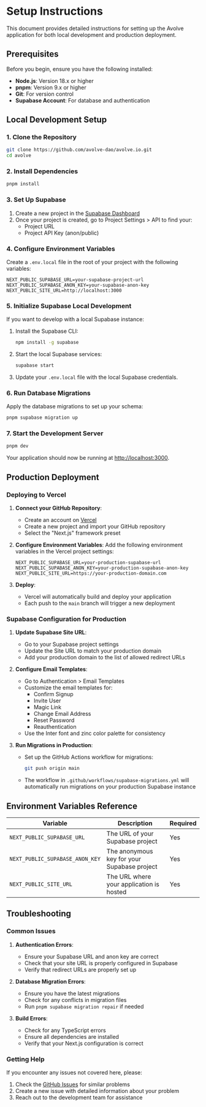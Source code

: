 # Setup Instructions

This document provides detailed instructions for setting up the Avolve application for both local development and production deployment.

## Prerequisites

Before you begin, ensure you have the following installed:

- **Node.js**: Version 18.x or higher
- **pnpm**: Version 9.x or higher
- **Git**: For version control
- **Supabase Account**: For database and authentication

## Local Development Setup

### 1. Clone the Repository

```bash
git clone https://github.com/avolve-dao/avolve.io.git
cd avolve
```

### 2. Install Dependencies

```bash
pnpm install
```

### 3. Set Up Supabase

1. Create a new project in the [Supabase Dashboard](https://app.supabase.io/)
2. Once your project is created, go to Project Settings > API to find your:
   - Project URL
   - Project API Key (anon/public)

### 4. Configure Environment Variables

Create a `.env.local` file in the root of your project with the following variables:

```
NEXT_PUBLIC_SUPABASE_URL=your-supabase-project-url
NEXT_PUBLIC_SUPABASE_ANON_KEY=your-supabase-anon-key
NEXT_PUBLIC_SITE_URL=http://localhost:3000
```

### 5. Initialize Supabase Local Development

If you want to develop with a local Supabase instance:

1. Install the Supabase CLI:
   ```bash
   npm install -g supabase
   ```

2. Start the local Supabase services:
   ```bash
   supabase start
   ```

3. Update your `.env.local` file with the local Supabase credentials.

### 6. Run Database Migrations

Apply the database migrations to set up your schema:

```bash
pnpm supabase migration up
```

### 7. Start the Development Server

```bash
pnpm dev
```

Your application should now be running at [http://localhost:3000](http://localhost:3000).

## Production Deployment

### Deploying to Vercel

1. **Connect your GitHub Repository**:
   - Create an account on [Vercel](https://vercel.com)
   - Create a new project and import your GitHub repository
   - Select the "Next.js" framework preset

2. **Configure Environment Variables**:
   Add the following environment variables in the Vercel project settings:
   ```
   NEXT_PUBLIC_SUPABASE_URL=your-production-supabase-url
   NEXT_PUBLIC_SUPABASE_ANON_KEY=your-production-supabase-anon-key
   NEXT_PUBLIC_SITE_URL=https://your-production-domain.com
   ```

3. **Deploy**:
   - Vercel will automatically build and deploy your application
   - Each push to the `main` branch will trigger a new deployment

### Supabase Configuration for Production

1. **Update Supabase Site URL**:
   - Go to your Supabase project settings
   - Update the Site URL to match your production domain
   - Add your production domain to the list of allowed redirect URLs

2. **Configure Email Templates**:
   - Go to Authentication > Email Templates
   - Customize the email templates for:
     - Confirm Signup
     - Invite User
     - Magic Link
     - Change Email Address
     - Reset Password
     - Reauthentication
   - Use the Inter font and zinc color palette for consistency

3. **Run Migrations in Production**:
   - Set up the GitHub Actions workflow for migrations:
     ```bash
     git push origin main
     ```
   - The workflow in `.github/workflows/supabase-migrations.yml` will automatically run migrations on your production Supabase instance

## Environment Variables Reference

| Variable | Description | Required |
|----------|-------------|----------|
| `NEXT_PUBLIC_SUPABASE_URL` | The URL of your Supabase project | Yes |
| `NEXT_PUBLIC_SUPABASE_ANON_KEY` | The anonymous key for your Supabase project | Yes |
| `NEXT_PUBLIC_SITE_URL` | The URL where your application is hosted | Yes |

## Troubleshooting

### Common Issues

1. **Authentication Errors**:
   - Ensure your Supabase URL and anon key are correct
   - Check that your site URL is properly configured in Supabase
   - Verify that redirect URLs are properly set up

2. **Database Migration Errors**:
   - Ensure you have the latest migrations
   - Check for any conflicts in migration files
   - Run `pnpm supabase migration repair` if needed

3. **Build Errors**:
   - Check for any TypeScript errors
   - Ensure all dependencies are installed
   - Verify that your Next.js configuration is correct

### Getting Help

If you encounter any issues not covered here, please:
1. Check the [GitHub Issues](https://github.com/avolve-dao/avolve.io/issues) for similar problems
2. Create a new issue with detailed information about your problem
3. Reach out to the development team for assistance
